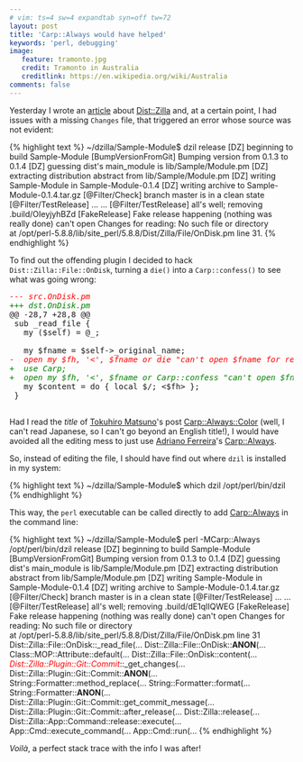 ```yaml
---
# vim: ts=4 sw=4 expandtab syn=off tw=72
layout: post
title: 'Carp::Always would have helped'
keywords: 'perl, debugging'
image:
   feature: tramonto.jpg
   credit: Tramonto in Australia
   creditlink: https://en.wikipedia.org/wiki/Australia
comments: false
---
```


Yesterday I wrote an [article](dist-zilla) about [Dist::Zilla] and,
at a certain point, I had issues with a missing `Changes` file,
that triggered an error whose source was not evident:

[Dist::Zilla]: https://metacpan.org/pod/Dist::Zilla

{% highlight text %}
~/dzilla/Sample-Module$ dzil release
[DZ] beginning to build Sample-Module
[BumpVersionFromGit] Bumping version from 0.1.3 to 0.1.4
[DZ] guessing dist's main_module is lib/Sample/Module.pm
[DZ] extracting distribution abstract from lib/Sample/Module.pm
[DZ] writing Sample-Module in Sample-Module-0.1.4
[DZ] writing archive to Sample-Module-0.1.4.tar.gz
[@Filter/Check] branch master is in a clean state
[@Filter/TestRelease] ...
...
[@Filter/TestRelease] all's well; removing .build/OIeyjyhBZd
[FakeRelease] Fake release happening (nothing was really done)
can't open Changes for reading: No such file or directory\
 at /opt/perl-5.8.8/lib/site_perl/5.8.8/Dist/Zilla/File/OnDisk.pm line 31.
{% endhighlight %}


To find out the offending plugin I decided to hack
`Dist::Zilla::File::OnDisk`, turning a `die()` into a `Carp::confess()`
to see what was going wrong:

<pre>
<em style="color:red">--- src.OnDisk.pm</em>
<em style="color:green">+++ dst.OnDisk.pm</em>
@@ -28,7 +28,8 @@
 sub _read_file {
   my ($self) = @_;
 
   my $fname = $self->_original_name;
<em style="color:red">-  open my $fh, '<', $fname or die "can't open $fname for reading: $!";</em>
<em style="color:green">+  use Carp;
+  open my $fh, '<', $fname or Carp::confess "can't open $fname for reading: $!";</em>
   my $content = do { local $/; <$fh> };
 }

</pre>

Had I read the *title* of [Tokuhiro Matsuno](http://d.hatena.ne.jp/tokuhirom/)'s post
[Carp::Always::Color](http://d.hatena.ne.jp/tokuhirom/20100508/1273279912)
(well, I can't read Japanese, so I can't go beyond an
English title!), I would have avoided all the editing mess to just
use [Adriano Ferreira](http://search.cpan.org/~ferreira/)'s
[Carp::Always].

[Carp::Always]: https://metacpan.org/pod/Carp::Always

So, instead of editing the file, I should have find out where
`dzil` is installed in my system:

{% highlight text %}
~/dzilla/Sample-Module$ which dzil
/opt/perl/bin/dzil
{% endhighlight %}

This way, the `perl` executable can be called directly to add [Carp::Always]
in the command line:

{% highlight text %}
~/dzilla/Sample-Module$ perl -MCarp::Always /opt/perl/bin/dzil release
[DZ] beginning to build Sample-Module
[BumpVersionFromGit] Bumping version from 0.1.3 to 0.1.4
[DZ] guessing dist's main_module is lib/Sample/Module.pm
[DZ] extracting distribution abstract from lib/Sample/Module.pm
[DZ] writing Sample-Module in Sample-Module-0.1.4
[DZ] writing archive to Sample-Module-0.1.4.tar.gz
[@Filter/Check] branch master is in a clean state
[@Filter/TestRelease] ...
...
[@Filter/TestRelease] all's well; removing .build/dE1qIIQWEG
[FakeRelease] Fake release happening (nothing was really done)
can't open Changes for reading: No such file or directory\
 at /opt/perl-5.8.8/lib/site_perl/5.8.8/Dist/Zilla/File/OnDisk.pm line 31
   Dist::Zilla::File::OnDisk::_read_file(...
   Dist::Zilla::File::OnDisk::__ANON__(...
   Class::MOP::Attribute::default(...
   Dist::Zilla::File::OnDisk::content(...
   <em style="color:red">Dist::Zilla::Plugin::Git::Commit</em>::_get_changes(...
   Dist::Zilla::Plugin::Git::Commit::__ANON__(...
   String::Formatter::method_replace(...
   String::Formatter::format(...
   String::Formatter::__ANON__(...
   Dist::Zilla::Plugin::Git::Commit::get_commit_message(...
   Dist::Zilla::Plugin::Git::Commit::after_release(...
   Dist::Zilla::release(...
   Dist::Zilla::App::Command::release::execute(...
   App::Cmd::execute_command(...
   App::Cmd::run(...
{% endhighlight %}

*Voilà*, a perfect stack trace with the info I was after!
